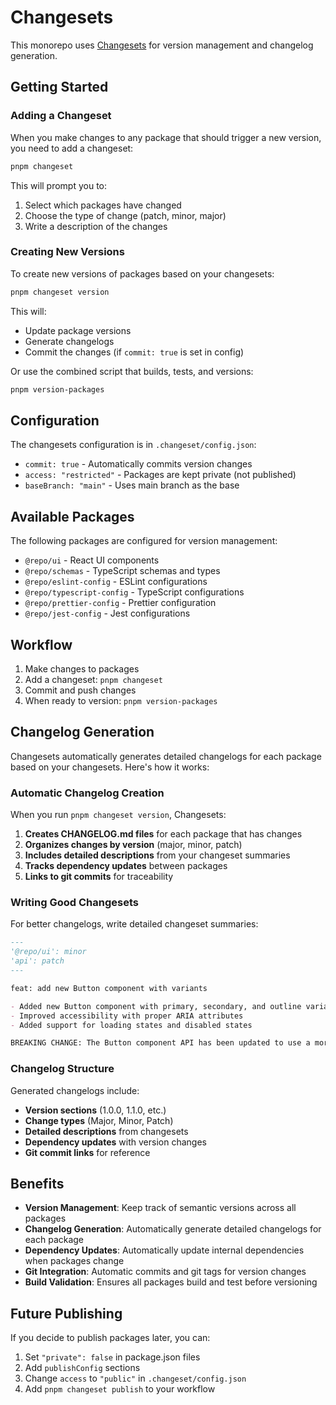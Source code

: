 # Changesets

This monorepo uses [Changesets](https://github.com/changesets/changesets) for version management and changelog generation.

## Getting Started

### Adding a Changeset

When you make changes to any package that should trigger a new version, you need to add a changeset:

```bash
pnpm changeset
```

This will prompt you to:

1. Select which packages have changed
2. Choose the type of change (patch, minor, major)
3. Write a description of the changes

### Creating New Versions

To create new versions of packages based on your changesets:

```bash
pnpm changeset version
```

This will:

- Update package versions
- Generate changelogs
- Commit the changes (if `commit: true` is set in config)

Or use the combined script that builds, tests, and versions:

```bash
pnpm version-packages
```

## Configuration

The changesets configuration is in `.changeset/config.json`:

- `commit: true` - Automatically commits version changes
- `access: "restricted"` - Packages are kept private (not published)
- `baseBranch: "main"` - Uses main branch as the base

## Available Packages

The following packages are configured for version management:

- `@repo/ui` - React UI components
- `@repo/schemas` - TypeScript schemas and types
- `@repo/eslint-config` - ESLint configurations
- `@repo/typescript-config` - TypeScript configurations
- `@repo/prettier-config` - Prettier configuration
- `@repo/jest-config` - Jest configurations

## Workflow

1. Make changes to packages
2. Add a changeset: `pnpm changeset`
3. Commit and push changes
4. When ready to version: `pnpm version-packages`

## Changelog Generation

Changesets automatically generates detailed changelogs for each package based on your changesets. Here's how it works:

### Automatic Changelog Creation

When you run `pnpm changeset version`, Changesets:

1. **Creates CHANGELOG.md files** for each package that has changes
2. **Organizes changes by version** (major, minor, patch)
3. **Includes detailed descriptions** from your changeset summaries
4. **Tracks dependency updates** between packages
5. **Links to git commits** for traceability

### Writing Good Changesets

For better changelogs, write detailed changeset summaries:

```markdown
---
'@repo/ui': minor
'api': patch
---

feat: add new Button component with variants

- Added new Button component with primary, secondary, and outline variants
- Improved accessibility with proper ARIA attributes
- Added support for loading states and disabled states

BREAKING CHANGE: The Button component API has been updated to use a more consistent prop structure.
```

### Changelog Structure

Generated changelogs include:

- **Version sections** (1.0.0, 1.1.0, etc.)
- **Change types** (Major, Minor, Patch)
- **Detailed descriptions** from changesets
- **Dependency updates** with version changes
- **Git commit links** for reference

## Benefits

- **Version Management**: Keep track of semantic versions across all packages
- **Changelog Generation**: Automatically generate detailed changelogs for each package
- **Dependency Updates**: Automatically update internal dependencies when packages change
- **Git Integration**: Automatic commits and git tags for version changes
- **Build Validation**: Ensures all packages build and test before versioning

## Future Publishing

If you decide to publish packages later, you can:

1. Set `"private": false` in package.json files
2. Add `publishConfig` sections
3. Change `access` to `"public"` in `.changeset/config.json`
4. Add `pnpm changeset publish` to your workflow

